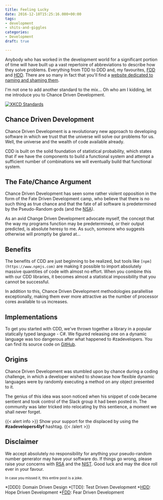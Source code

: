 ```yaml
---
title: Feeling Lucky
date: 2016-12-18T15:25:16.000+00:00
tags:
- development
- shits-and-giggles
categories:
- Development
draft: true

---
```

Anybody who has worked in the development world for a significant portion of
time will have built up a vast repertoire of abbreviations to describe how
they solve problems. Everything from TDD to DDD and, my favourites, [FDD](http://www.hanselman.com/blog/FearDrivenDevelopmentFDD.aspx)
and [HDD](http://hopedrivendevelopment.blogspot.ie/). There are so many in fact that you'll find a
[website dedicated to naming and shaming them](http://devdriven.by).

I'm not one to add another standard to the mix... Oh who am I kidding, let me
introduce you to Chance Driven Development.

[![XKCD Standards](https://imgs.xkcd.com/comics/standards.png)](https://xkcd.com/927/)

<!--more-->

## Chance Driven Development

Chance Driven Development is a revolutionary new approach to developing software
in which we trust that the universe will solve our problems for us. Well, the universe
and the wealth of code available already.

CDD is built on the solid foundation of statistical probability, which states that
if we have the components to build a functional system and attempt a sufficient
number of combinations we will eventually build that functional system.

## The Fate/Chance Argument

Chance Driven Development has seen some rather violent opposition in the form of the
Fate Driven Development camp, who believe that there is no such thing as true chance
and that the fate of all software is predetermined by the Pseudo-Random gods (and the
[NSA](https://en.wikipedia.org/wiki/National_Security_Agency)).

As an avid Change Driven Development advocate myself, the concept that the way my
programs function may be predetermined, or their output predicted, is absolute
heresy to me. As such, someone who suggests otherwise will promptly be glared at...

## Benefits

The benefits of CDD are just beginning to be realized, but tools like `[npm](https://www.npmjs.com)`
are making it possible to import absolutely massive quantities of code with almost
no effort. When you combine this with our CDD libraries, it becomes almost a
statistical impossibility that you cannot be successful.

In addition to this, Chance Driven Development methodologies parallellise exceptionally,
making them ever more attractive as the number of processor cores available to us
increases.

## Implementations

To get you started with CDD, we've thrown together a library in a popular statically
typed language - C#. We figured releasing one on a dynamic language was too dangerous
after what happened to #zadevelopers. You can find its source code on
[GitHub](https://github.com/SierraSoftworks/feeling-lucky-csharp).

## Origins

Chance Driven Development was stumbled upon by chance during a coding challenge,
in which a developer wished to showcase how flexible dynamic languages were by
randomly executing a method on any object presented to it.

The genius of this idea was soon noticed when his snippet of code became sentient
and took control of the Slack group it had been posted in. The community was later
tricked into relocating by this sentience, a moment we shall never forget.

{{< alert info >}}
Show your support for the displaced by using the **#zadevelopers4lyf** hashtag.
{{< /alert >}}

## Disclaimer

We accept absolutely no responsibility for anything your pseudo-random number
generator may have your software do. If things go wrong, please raise your concerns
with [RSA](https://www.rsa.com/) and the [NIST](https://www.nist.gov/). Good luck and may the dice roll ever in your
favour.

<small>In case you missed it, this entire post is a joke.</small>

\*\[DDD\]: Domain Driven Design
\*\[TDD\]: Test Driven Development
\*[HDD](http://hopedrivendevelopment.blogspot.ie/): Hope Driven Development
\*[FDD](http://www.hanselman.com/blog/FearDrivenDevelopmentFDD.aspx): Fear Driven Development